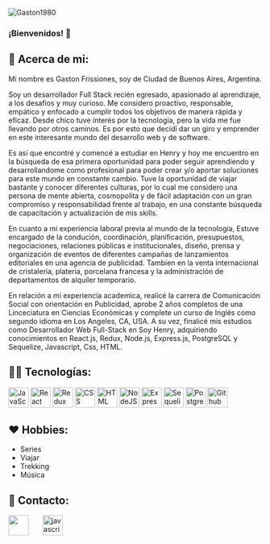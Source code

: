 ![Gaston1980](https://res.cloudinary.com/dyycj9vam/image/upload/v1669075226/GitHub_banner_k1wvkc.png)

### ¡Bienvenidos! 🙌

<h2 width="100%">👨‍ Acerca de mi: </h2>

Mi nombre es Gaston Frissiones, soy de Ciudad de Buenos Aires, Argentina. 

Soy un desarrollador Full Stack recién egresado, apasionado al aprendizaje, a los desafíos y muy curioso. Me considero proactivo, responsable, empático y enfocado a cumplir todos los objetivos de manera rápida y eficaz. 
Desde chico tuve interés por la tecnología, pero la vida me fue llevando por otros caminos. Es por esto que decidí dar un giro y emprender en este interesante mundo del desarrollo web y de software. 

Es así que encontré y comencé a estudiar en Henry y hoy me encuentro en la búsqueda de esa primera oportunidad para poder seguir aprendiendo y desarrollandome como profesional para poder crear y/o aportar soluciones para este mundo en constante cambio.
Tuve la oportunidad de viajar bastante y conocer diferentes culturas, por lo cual me considero una persona de mente abierta, cosmopolita y de fácil adaptación con un gran compromiso y responsabilidad frente al trabajo, en una constante búsqueda de capacitación y actualización de mis skills.

En cuanto a mi experiencia laboral previa al mundo de la tecnología, Estuve encargado de la condución, coordinación, planificación, presupuestos, negociaciones, relaciones públicas e institucionales, diseño, prensa y organización de eventos de diferentes campañas de lanzamientos editoriales en una agencia de publicidad.
Tambien en la venta internacional de cristaleria, plateria, porcelana francesa y la administración de departamentos de alquiler temporario.

En relación a mi experiencia academica, realicé la carrera de Comunicación Social con orientación en Publicidad, aprobe 2 años completos de una Linceciatura en Ciencias Económicas y complete un curso de Inglés como segundo idioma en Los Angeles, CA, USA. A su vez, finalicé mis estudios como Desarrollador Web Full-Stack en Soy Henry, adquiriendo conocimientos en React.js, Redux, Node.js, Express.js, PostgreSQL y Sequelize, Javascript, Css, HTML.

<h2 width="100%">👨‍💻 Tecnologías: </h2>

<div>
  <img src="https://skillicons.dev/icons?i=javascript" title="JavaScript" alt="JavaScript" width="40" height="40"/>
  <img src="https://skillicons.dev/icons?i=react" title="React" alt="React" width="40" height="40"/> 
  <img src="https://skillicons.dev/icons?i=redux" title="Redux" alt="Redux " width="40" height="40"/> 
  <img src="https://skillicons.dev/icons?i=css"  title="CSS3" alt="CSS" width="40" height="40"/> 
  <img src="https://skillicons.dev/icons?i=html" title="HTML5" alt="HTML" width="40" height="40"/>  
  <img src="https://skillicons.dev/icons?i=nodejs" title="NodeJS" alt="NodeJS" width="40" height="40"/> 
  <img src="https://skillicons.dev/icons?i=express" title="Express" **alt="Express" width="40" height="40"/>
  <img src="https://seeklogo.com/images/S/sequelize-logo-9A5075DB9F-seeklogo.com.png" title="Sequelize" alt="Sequelize" width="40" height="40"/>
  <img src="https://skillicons.dev/icons?i=postgresql" title="PostgreSQL"  alt="PostgreSQL" width="40" height="40"/> 
  <img src="https://skillicons.dev/icons?i=github" title="Github" **alt="Github" width="40" height="40"/>
</div>

<h2 width="100%">❤ Hobbies: </h2>
<ul>
  <li>Series</li>
  <li>Viajar</li>
  <li>Trekking</li>
  <li>Música</li>
</ul>

<h2 width="100%">📱 Contacto: </h2>

<p>
<a href='https://www.linkedin.com/in/gaston-frissiones/'><img src='https://camo.githubusercontent.com/a419040d85cc2ae6f6edccbfe3189b9b18c6dccfb1d50c7c3f26b2fb28983c97/68747470733a2f2f7265732e636c6f7564696e6172792e636f6d2f6465326f64337069772f696d6167652f75706c6f61642f635f7363616c652c775f36302f76313636383536303031352f706963732f4c496e6b6564496e5f6e6866796f752e706e67' width="40" height="40"/></a>
  <label>&#160 &#160 &#160 </label>
<a  href="mailto:gastonfrissiones@yahoo.com.ar" target="_blank"> 
 <img src="https://res.cloudinary.com/de2od3piw/image/upload/c_scale,w_60/v1668560897/pics/mail_dlhnuj.png" alt="javascript" width="40" height="40"/> 
 </div>
</p>

<!--
**Gaston1980/Gaston1980** is a ✨ _special_ ✨ repository because its `README.md` (this file) appears on your GitHub profile.

Here are some ideas to get you started:

- 🔭 I’m currently working on ...
- 🌱 I’m currently learning ...
- 👯 I’m looking to collaborate on ...
- 🤔 I’m looking for help with ...
- 💬 Ask me about ...
- 📫 How to reach me: ...
- 😄 Pronouns: ...
- ⚡ Fun fact: ...
-->
